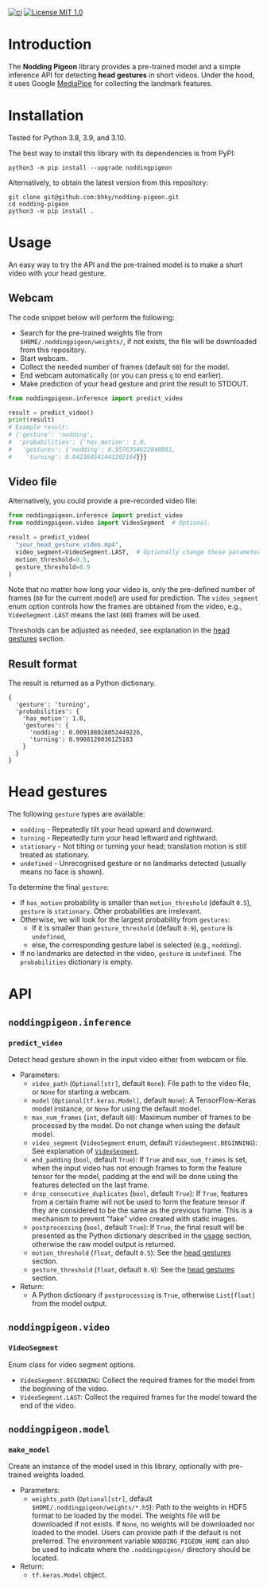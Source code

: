 [![ci](https://github.com/bhky/nodding-pigeon/actions/workflows/ci.yml/badge.svg)](https://github.com/bhky/nodding-pigeon/actions)
[![License MIT 1.0](https://img.shields.io/badge/license-MIT%201.0-blue.svg)](LICENSE)

# Introduction

The **Nodding Pigeon** library provides a pre-trained model and 
a simple inference API for detecting **head gestures** in short videos.
Under the hood, it uses Google [MediaPipe](https://google.github.io/mediapipe/)
for collecting the landmark features.

# Installation

Tested for Python 3.8, 3.9, and 3.10.

The best way to install this library with its dependencies is from PyPI:
```shell
python3 -m pip install --upgrade noddingpigeon
```
Alternatively, to obtain the latest version from this repository:
```shell
git clone git@github.com:bhky/nodding-pigeon.git
cd nodding-pigeon
python3 -m pip install .
```

# Usage

An easy way to try the API and the pre-trained model is to
make a short video with your head gesture.

## Webcam

The code snippet below will perform the following:
- Search for the pre-trained weights file from `$HOME/.noddingpigeon/weights/`,
  if not exists, the file will be downloaded from this repository.
- Start webcam.
- Collect the needed number of frames (default `60`) for the model.
- End webcam automatically (or you can press `q` to end earlier).
- Make prediction of your head gesture and print the result to STDOUT.
```python
from noddingpigeon.inference import predict_video

result = predict_video()
print(result)
# Example result:
# {'gesture': 'nodding',
#  'probabilities': {'has_motion': 1.0,
#   'gestures': {'nodding': 0.9576354622840881,
#    'turning': 0.042364541441202164}}}
```

## Video file

Alternatively, you could provide a pre-recorded video file:

```python
from noddingpigeon.inference import predict_video
from noddingpigeon.video import VideoSegment  # Optional.

result = predict_video(
  "your_head_gesture_video.mp4",
  video_segment=VideoSegment.LAST,  # Optionally change these parameters.
  motion_threshold=0.5,
  gesture_threshold=0.9
)
```
Note that no matter how long your video is, only the
pre-defined number of frames (`60` for the current model) are used for
prediction. The `video_segment` enum option controls how the frames 
are obtained from the video, 
e.g., `VideoSegment.LAST` means the last (`60`) frames will be used.

Thresholds can be adjusted as needed, see explanation in the 
[head gestures](#head-gestures) section.

## Result format

The result is returned as a Python dictionary.

```text
{
  'gesture': 'turning',
  'probabilities': {
    'has_motion': 1.0,
    'gestures': {
      'nodding': 0.009188028052449226,
      'turning': 0.9908120036125183
    }
  }
}
```

# Head gestures

The following `gesture` types are available:
- `nodding` - Repeatedly tilt your head upward and downward.
- `turning` - Repeatedly turn your head leftward and rightward.
- `stationary` - Not tilting or turning your head; translation motion is still treated as stationary.
- `undefined` - Unrecognised gesture or no landmarks detected (usually means no face is shown).

To determine the final `gesture`:
- If `has_motion` probability is smaller than `motion_threshold` (default `0.5`),
  `gesture` is `stationary`. Other probabilities are irrelevant.
- Otherwise, we will look for the largest probability from `gestures`:
  - If it is smaller than `gesture_threshold` (default `0.9`), `gesture` is `undefined`,
  - else, the corresponding gesture label is selected (e.g., `nodding`).
- If no landmarks are detected in the video, `gesture` is `undefined`. 
  The `probabilities` dictionary is empty.

# API

## `noddingpigeon.inference`

### `predict_video`
Detect head gesture shown in the input video either from webcam or file.
- Parameters:
  - `video_path` (`Optional[str]`, default `None`): 
    File path to the video file, or `None` for starting a webcam.
  - `model` (`Optional[tf.keras.Model]`, default `None`): 
    A TensorFlow-Keras model instance, or `None` for using the default model.
  - `max_num_frames` (`int`, default `60`):
    Maximum number of frames to be processed by the model.
    Do not change when using the default model.    
  - `video_segment` (`VideoSegment` enum, default `VideoSegment.BEGINNING`):
    See explanation of [`VideoSegment`](#videosegment).
  - `end_padding` (`bool`, default `True`): 
    If `True` and `max_num_frames` is set, when the input video has not enough
    frames to form the feature tensor for the model, padding at the end will be 
    done using the features detected on the last frame.
  - `drop_consecutive_duplicates` (`bool`, default `True`):
    If `True`, features from a certain frame will not be used to form the 
    feature tensor if they are considered to be the same as the previous frame.
    This is a mechanism to prevent "fake" video created with static images.
  - `postprocessing` (`bool`, default `True`):
    If `True`, the final result will be presented as the Python dictionary
    described in the [usage](#usage) section, otherwise the raw model output
    is returned.
  - `motion_threshold` (`float`, default `0.5`):
    See the [head gestures](#head-gestures) section.
  - `gesture_threshold` (`float`, default `0.9`):
    See the [head gestures](#head-gestures) section.
- Return:
  - A Python dictionary if `postprocessing` is `True`, otherwise `List[float]`
    from the model output.

## `noddingpigeon.video`

### `VideoSegment`
Enum class for video segment options.
- `VideoSegment.BEGINNING`: Collect the required frames for the model from the beginning of the video.
- `VideoSegment.LAST`: Collect the required frames for the model toward the end of the video.

## `noddingpigeon.model`

### `make_model`
Create an instance of the model used in this library, 
optionally with pre-trained weights loaded.
- Parameters:
  - `weights_path` (`Optional[str]`, default `$HOME/.noddingpigeon/weights/*.h5`): 
    Path to the weights in HDF5 format to be loaded by the model. 
    The weights file will be downloaded if not exists.
    If `None`, no weights will be downloaded nor loaded to the model.
    Users can provide path if the default is not preferred. 
    The environment variable `NODDING_PIGEON_HOME` can also be used to indicate
    where the `.noddingpigeon/` directory should be located.
- Return:
  - `tf.keras.Model` object.
